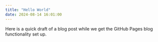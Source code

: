 ```yaml
---
title: "Hello World"
date: 2024-08-14 16:01:00
---
```


Here is a quick draft of a blog post while we get the GitHub Pages blog functionality set up.
